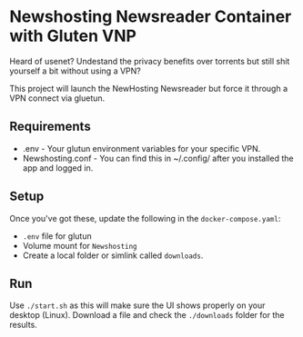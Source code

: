 # Newshosting Newsreader Container with Gluten VNP

Heard of usenet? Undestand the privacy benefits over torrents but still shit yourself a bit without using a VPN?

This project will launch the NewHosting Newsreader but force it through a VPN connect via gluetun.

## Requirements

- .env - Your glutun environment variables for your specific VPN.
- Newshosting.conf - You can find this in ~/.config/ after you installed the app and logged in.

## Setup

Once you've got these, update the following in the `docker-compose.yaml`:
- `.env` file for glutun
- Volume mount for `Newshosting`
- Create a local folder or simlink called `downloads`.

## Run
Use `./start.sh` as this will make sure the UI shows properly on your desktop (Linux).
Download a file and check the `./downloads` folder for the results.